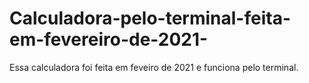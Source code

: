 # Calculadora-pelo-terminal-feita-em-fevereiro-de-2021-
Essa calculadora foi feita em feveiro de 2021 e funciona pelo terminal. 
